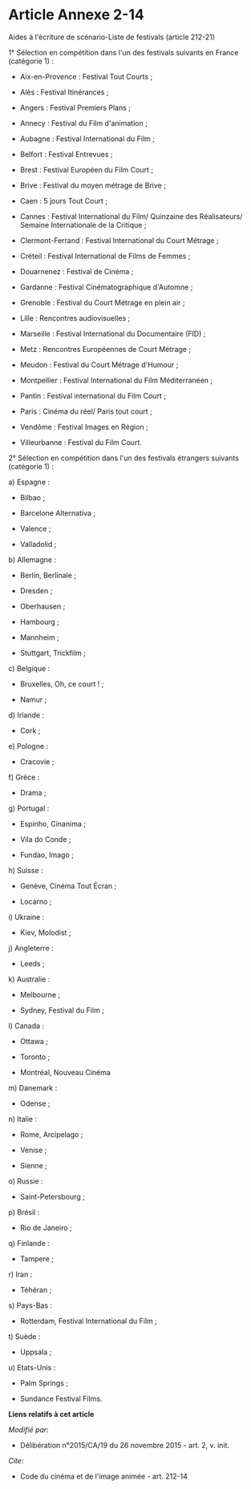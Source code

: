 # Article Annexe 2-14

Aides à l'écriture de scénario-Liste de festivals (article 212-21) 

1° Sélection en compétition dans l'un des festivals suivants en France (catégorie 1) :

- Aix-en-Provence : Festival Tout Courts ;

- Alès : Festival Itinérances ;

- Angers : Festival Premiers Plans ;

- Annecy : Festival du Film d'animation ;

- Aubagne : Festival International du Film ;

- Belfort : Festival Entrevues ;

- Brest : Festival Européen du Film Court ;

- Brive : Festival du moyen métrage de Brive ;

- Caen : 5 jours Tout Court ;

- Cannes : Festival International du Film/ Quinzaine des Réalisateurs/ Semaine Internationale de la Critique ;

- Clermont-Ferrand : Festival International du Court Métrage ;

- Créteil : Festival International de Films de Femmes ;

- Douarnenez : Festival de Cinéma ;

- Gardanne : Festival Cinématographique d'Automne ;

- Grenoble : Festival du Court Métrage en plein air ;

- Lille : Rencontres audiovisuelles ;

- Marseille : Festival International du Documentaire (FID) ;

- Metz : Rencontres Européennes de Court Métrage ;

- Meudon : Festival du Court Métrage d'Humour ;

- Montpellier : Festival International du Film Méditerranéen ;

- Pantin : Festival international du Film Court ;

- Paris : Cinéma du réel/ Paris tout court ;

- Vendôme : Festival Images en Région ;

- Villeurbanne : Festival du Film Court. 

2° Sélection en compétition dans l'un des festivals étrangers suivants (catégorie 1) : 

a) Espagne :

- Bilbao ;

- Barcelone Alternativa ;

- Valence ;

- Valladolid ; 

b) Allemagne :

- Berlin, Berlinale ;

- Dresden ;

- Oberhausen ;

- Hambourg ;

- Mannheim ;

- Stuttgart, Trickfilm ; 

c) Belgique :

- Bruxelles, Oh, ce court ! ;

- Namur ; 

d) Irlande :

- Cork ; 

e) Pologne :

- Cracovie ; 

f) Grèce :

- Drama ; 

g) Portugal :

- Espinho, Cinanima ;

- Vila do Conde ;

- Fundao, Imago ; 

h) Suisse :

- Genève, Cinéma Tout Écran ;

- Locarno ; 

i) Ukraine :

- Kiev, Molodist ; 

j) Angleterre :

- Leeds ; 

k) Australie :

- Melbourne ;

- Sydney, Festival du Film ; 

l) Canada :

- Ottawa ;

- Toronto ;

- Montréal, Nouveau Cinéma 

m) Danemark :

- Odense ; 

n) Italie :

- Rome, Arcipelago ;

- Venise ;

- Sienne ; 

o) Russie :

- Saint-Petersbourg ; 

p) Brésil :

- Rio de Janeiro ; 

q) Finlande :

- Tampere ; 

r) Iran :

- Téhéran ; 

s) Pays-Bas :

- Rotterdam, Festival International du Film ; 

t) Suède :

- Uppsala ; 

u) Etats-Unis :

- Palm Springs ;

- Sundance Festival Films.

**Liens relatifs à cet article**

_Modifié par_:

  - Délibération n°2015/CA/19 du 26 novembre 2015 - art. 2, v. init.

_Cite_:

  - Code du cinéma et de l'image animée - art. 212-14
